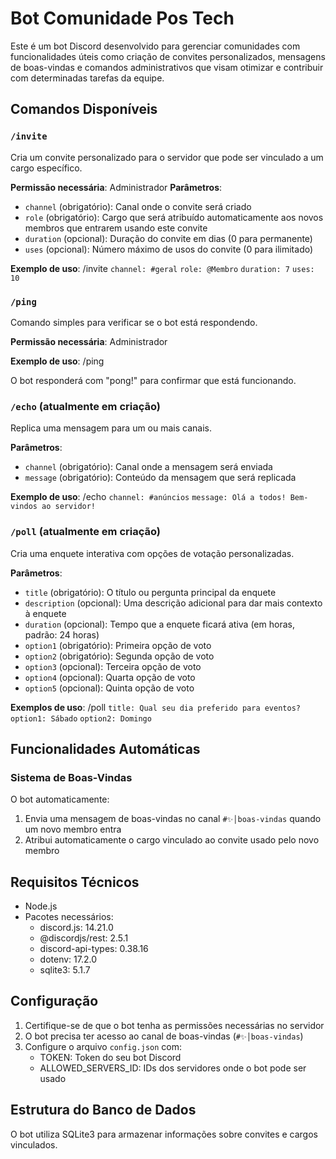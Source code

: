 # Bot Comunidade Pos Tech

Este é um bot Discord desenvolvido para gerenciar comunidades com funcionalidades úteis como criação de convites personalizados, mensagens de boas-vindas e comandos administrativos que visam otimizar e contribuir com determinadas tarefas da equipe.

## Comandos Disponíveis

### `/invite`
Cria um convite personalizado para o servidor que pode ser vinculado a um cargo específico.

**Permissão necessária**: Administrador
**Parâmetros**:
- `channel` (obrigatório): Canal onde o convite será criado
- `role` (obrigatório): Cargo que será atribuído automaticamente aos novos membros que entrarem usando este convite
- `duration` (opcional): Duração do convite em dias (0 para permanente)
- `uses` (opcional): Número máximo de usos do convite (0 para ilimitado)

**Exemplo de uso**: /invite ``channel: #geral`` ``role: @Membro`` ``duration: 7`` ``uses: 10``

### `/ping`
Comando simples para verificar se o bot está respondendo.

**Permissão necessária**: Administrador

**Exemplo de uso**: /ping

O bot responderá com "pong!" para confirmar que está funcionando.

### `/echo` (atualmente em criação)
Replica uma mensagem para um ou mais canais.

**Parâmetros**:
- `channel` (obrigatório): Canal onde a mensagem será enviada
- `message` (obrigatório): Conteúdo da mensagem que será replicada

**Exemplo de uso**: /echo ``channel: #anúncios`` ``message: Olá a todos! Bem-vindos ao servidor!``

### `/poll` (atualmente em criação)
Cria uma enquete interativa com opções de votação personalizadas.

**Parâmetros**:
- `title` (obrigatório): O título ou pergunta principal da enquete
- `description` (opcional): Uma descrição adicional para dar mais contexto à enquete
- `duration` (opcional): Tempo que a enquete ficará ativa (em horas, padrão: 24 horas)
- `option1` (obrigatório): Primeira opção de voto
- `option2` (obrigatório): Segunda opção de voto
- `option3` (opcional): Terceira opção de voto
- `option4` (opcional): Quarta opção de voto
- `option5` (opcional): Quinta opção de voto

**Exemplos de uso**: /poll `title: Qual seu dia preferido para eventos?` `option1: Sábado` ``option2: Domingo``


## Funcionalidades Automáticas

### Sistema de Boas-Vindas
O bot automaticamente:
1. Envia uma mensagem de boas-vindas no canal `#✨│boas-vindas` quando um novo membro entra
2. Atribui automaticamente o cargo vinculado ao convite usado pelo novo membro

## Requisitos Técnicos
- Node.js
- Pacotes necessários:
    - discord.js: 14.21.0
    - @discordjs/rest: 2.5.1
    - discord-api-types: 0.38.16
    - dotenv: 17.2.0
    - sqlite3: 5.1.7

## Configuração
1. Certifique-se de que o bot tenha as permissões necessárias no servidor
2. O bot precisa ter acesso ao canal de boas-vindas (`#✨│boas-vindas`)
3. Configure o arquivo `config.json` com:
    - TOKEN: Token do seu bot Discord
    - ALLOWED_SERVERS_ID: IDs dos servidores onde o bot pode ser usado

## Estrutura do Banco de Dados
O bot utiliza SQLite3 para armazenar informações sobre convites e cargos vinculados.
